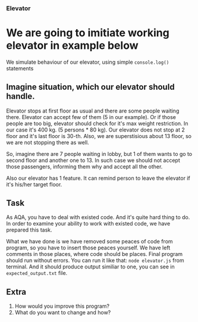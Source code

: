  ### Elevator
 # We are going to imitiate working elevator in example below
 We simulate behaviour of our elevator, using simple `console.log()` statements

## Imagine situation, which our elevator should handle.
Elevator stops at first floor as usual and there are some people waiting there.
Elevator can accept few of them (5 in our example).
Or if those people are too big, elevator should check for it's max weight restriction. In our case it's 400 kg.
(5 persons * 80 kg).
Our elevator does not stop at 2 floor and it's last floor is 30-th.
Also, we are superstisious about 13 floor, so we are not stopping there as well.

So, imagine there are 7 people waiting in lobby, but 1 of them wants to go to second floor and another one to 13.
In such case we should not accept those passengers,  informing them why and accept all the other.

Also our elevator has 1 feature. It can remind person to leave the elevator if it's his/her target floor.

## Task
As AQA, you have to deal with existed code. And it's quite hard thing to do. In order to examine your ability to work
with existed code, we have prepared this task.

What we have done is we have removed some peaces of code from program, so you have to insert those peaces yourself.
We have left comments in those places, where code should be places.
Final program should run without errors. You can run it like that: `node elevator.js` from terminal.
And it should produce output similiar to one, you can see in `expected_output.txt` file.

## Extra
1. How would you improve this program?
2. What do you want to change and how?